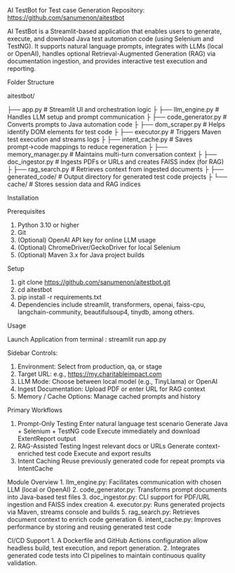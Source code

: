 AI TestBot for Test case Generation
Repository: https://github.com/sanumenon/aitestbot

AI TestBot is a Streamlit-based application that enables users to generate, execute, and download Java test automation code (using Selenium and TestNG). It supports natural language prompts, integrates with LLMs (local or OpenAI), handles optional Retrieval-Augmented Generation (RAG) via documentation ingestion, and provides interactive test execution and reporting.

Folder Structure


aitestbot/

├── app.py               # Streamlit UI and orchestration logic
├
├── llm_engine.py        # Handles LLM setup and prompt communication
├ 
├── code_generator.py    # Converts prompts to Java automation code
├
├── dom_scraper.py       # Helps identify DOM elements for test code
├
├── executor.py          # Triggers Maven test execution and streams logs
├
├── intent_cache.py      # Saves prompt→code mappings to reduce regeneration
├
├── memory_manager.py    # Maintains multi-turn conversation context
├
├── doc_ingestor.py      # Ingests PDFs or URLs and creates FAISS index (for RAG)
├
├── rag_search.py        # Retrieves context from ingested documents
├
├── generated_code/      # Output directory for generated test code projects
├
└── cache/               # Stores session data and RAG indices



Installation

Prerequisites

1. Python 3.10 or higher
2. Git
3. (Optional) OpenAI API key for online LLM usage
4. (Optional) ChromeDriver/GeckoDriver for local Selenium
5. (Optional) Maven 3.x for Java project builds

Setup

1. git clone https://github.com/sanumenon/aitestbot.git
2. cd aitestbot
3. pip install -r requirements.txt
4. Dependencies include streamlit, transformers, openai, faiss-cpu, langchain-community, beautifulsoup4, tinydb, among others.

Usage

Launch Application from terminal : streamlit run app.py

Sidebar Controls:

1. Environment: Select from production, qa, or stage
2. Target URL: e.g., https://my.charitableimpact.com
3. LLM Mode: Choose between local model (e.g., TinyLlama) or OpenAI
4. Ingest Documentation: Upload PDF or enter URL for RAG context
5. Memory / Cache Options: Manage cached prompts and history

Primary Workflows
1. Prompt-Only Testing
		Enter natural language test scenario
		Generate Java + Selenium + TestNG code
		Execute immediately and download ExtentReport output
2. RAG-Assisted Testing
		Ingest relevant docs or URLs
		Generate context-enriched test code
		Execute and export results
3. Intent Caching
		Reuse previously generated code for repeat prompts via IntentCache

Module Overview
	1. llm_engine.py: Facilitates communication with chosen LLM (local or OpenAI)
	2. code_generator.py: Transforms prompt documents into Java-based test files
	3.	doc_ingestor.py: CLI support for PDF/URL ingestion and FAISS index creation
	4.	executor.py: Runs generated projects via Maven, streams console and builds
	5. rag_search.py: Retrieves document context to enrich code generation
	6. intent_cache.py: Improves performance by storing and reusing generated test code

CI/CD Support
	1. A Dockerfile and GitHub Actions configuration allow headless build, test execution, and report generation.
	2. Integrates generated code tests into CI pipelines to maintain continuous quality validation.
